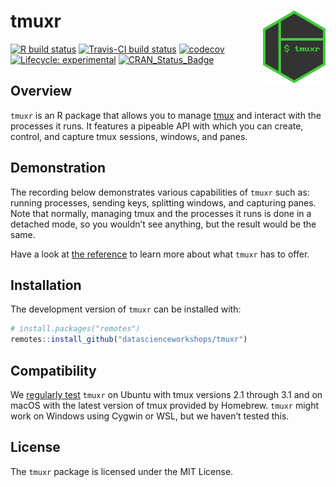 
<!-- README.md is generated from README.Rmd. Please edit that file -->

# tmuxr <img src="man/figures/logo.png" align="right" width="100px" />

[![R build
status](https://github.com/datascienceworkshops/tmuxr/workflows/R-CMD-check/badge.svg)](https://github.com/datascienceworkshops/tmuxr/actions)
[![Travis-CI build
status](https://travis-ci.org/datascienceworkshops/tmuxr.svg?branch=master)](https://travis-ci.org/datascienceworkshops/tmuxr)
[![codecov](https://codecov.io/gh/datascienceworkshops/tmuxr/branch/master/graph/badge.svg)](https://codecov.io/gh/datascienceworkshops/tmuxr)
[![Lifecycle:
experimental](https://img.shields.io/badge/lifecycle-experimental-orange.svg)](https://www.tidyverse.org/lifecycle/#experimental)
[![CRAN\_Status\_Badge](https://www.r-pkg.org/badges/version/tmuxr)](https://cran.r-project.org/package=tmuxr)

## Overview

`tmuxr` is an R package that allows you to manage
[tmux](https://github.com/tmux/tmux/wiki) and interact with the
processes it runs. It features a pipeable API with which you can create,
control, and capture tmux sessions, windows, and panes.

## Demonstration

The recording below demonstrates various capabilities of `tmuxr` such
as: running processes, sending keys, splitting windows, and capturing
panes. Note that normally, managing tmux and the processes it runs is
done in a detached mode, so you wouldn’t see anything, but the result
would be the same.

<script id="asciicast-325231" src="https://asciinema.org/a/325231.js" async></script>

Have a look at [the
reference](https://datascienceworkshops.github.io/tmuxr/reference/) to
learn more about what `tmuxr` has to offer.

## Installation

The development version of `tmuxr` can be installed with:

``` r
# install.packages("remotes")
remotes::install_github("datascienceworkshops/tmuxr")
```

## Compatibility

We [regularly test](https://travis-ci.org/datascienceworkshops/tmuxr)
`tmuxr` on Ubuntu with tmux versions 2.1 through 3.1 and on macOS with
the latest version of tmux provided by Homebrew. `tmuxr` might work on
Windows using Cygwin or WSL, but we haven’t tested this.

## License

The `tmuxr` package is licensed under the MIT License.

